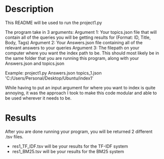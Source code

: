 # Description
This README will be used to run the project1.py 

The program take in 3 arguments:
Argument 1: Your topics.json file that will contain all of the queries you will be getting results for (Format: ID, Title, Body, Tags)
Argument 2: Your Answers.json file containing all of the relevant answers to your queries
Argument 3: The filepath on your computer where you want the index path to be. This should most likely be in the same folder that you are running this program, along with your Answers.json and topics.json

Example: project1.py Answers.json topics_1.json 'C:/Users/Personal/Desktop/Ubuntu/index1'

While having to put an input argument for where you want to index is quite annoying, it was the approach I took to make this code modular and able to be used wherever it needs to be.


# Results

After you are done running your program, you will be returned 2 different .tsv files. 
  - res1_TF_IDF.tsv will be your results for the TF-IDF system
  - res1_BM25.tsv will be your results for the BM25 system
